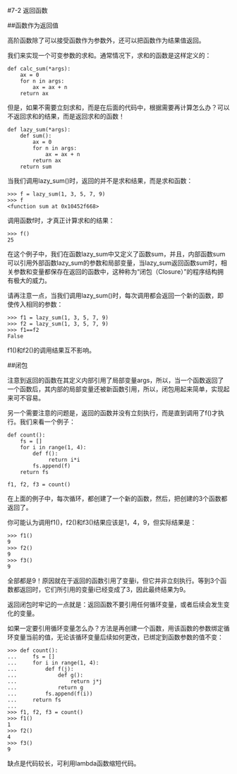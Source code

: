 #7-2 返回函数


##函数作为返回值

高阶函数除了可以接受函数作为参数外，还可以把函数作为结果值返回。

我们来实现一个可变参数的求和。通常情况下，求和的函数是这样定义的：

	def calc_sum(*args):
	    ax = 0
	    for n in args:
	        ax = ax + n
	    return ax
但是，如果不需要立刻求和，而是在后面的代码中，根据需要再计算怎么办？可以不返回求和的结果，而是返回求和的函数！

	def lazy_sum(*args):
	    def sum():
	        ax = 0
	        for n in args:
	            ax = ax + n
	        return ax
	    return sum
当我们调用lazy_sum()时，返回的并不是求和结果，而是求和函数：

	>>> f = lazy_sum(1, 3, 5, 7, 9)
	>>> f
	<function sum at 0x10452f668>
调用函数f时，才真正计算求和的结果：

	>>> f()
	25
在这个例子中，我们在函数lazy_sum中又定义了函数sum，并且，内部函数sum可以引用外部函数lazy_sum的参数和局部变量，当lazy_sum返回函数sum时，相关参数和变量都保存在返回的函数中，这种称为“闭包（Closure）”的程序结构拥有极大的威力。

请再注意一点，当我们调用lazy_sum()时，每次调用都会返回一个新的函数，即使传入相同的参数：

	>>> f1 = lazy_sum(1, 3, 5, 7, 9)
	>>> f2 = lazy_sum(1, 3, 5, 7, 9)
	>>> f1==f2
	False
f1()和f2()的调用结果互不影响。

##闭包

注意到返回的函数在其定义内部引用了局部变量args，所以，当一个函数返回了一个函数后，其内部的局部变量还被新函数引用，所以，闭包用起来简单，实现起来可不容易。

另一个需要注意的问题是，返回的函数并没有立刻执行，而是直到调用了f()才执行。我们来看一个例子：

	def count():
	    fs = []
	    for i in range(1, 4):
	        def f():
	             return i*i
	        fs.append(f)
	    return fs
	
	f1, f2, f3 = count()
在上面的例子中，每次循环，都创建了一个新的函数，然后，把创建的3个函数都返回了。

你可能认为调用f1()，f2()和f3()结果应该是1，4，9，但实际结果是：

	>>> f1()
	9
	>>> f2()
	9
	>>> f3()
	9
全部都是9！原因就在于返回的函数引用了变量i，但它并非立刻执行。等到3个函数都返回时，它们所引用的变量i已经变成了3，因此最终结果为9。

返回闭包时牢记的一点就是：返回函数不要引用任何循环变量，或者后续会发生变化的变量。

如果一定要引用循环变量怎么办？方法是再创建一个函数，用该函数的参数绑定循环变量当前的值，无论该循环变量后续如何更改，已绑定到函数参数的值不变：

	>>> def count():
	...     fs = []
	...     for i in range(1, 4):
	...         def f(j):
	...             def g():
	...                 return j*j
	...             return g
	...         fs.append(f(i))
	...     return fs
	... 
	>>> f1, f2, f3 = count()
	>>> f1()
	1
	>>> f2()
	4
	>>> f3()
	9
缺点是代码较长，可利用lambda函数缩短代码。